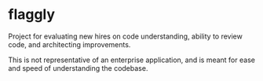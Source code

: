 # flaggly
Project for evaluating new hires on code understanding, ability to review code, and architecting improvements.

This is not representative of an enterprise application, and is meant for ease and speed of understanding the codebase.

